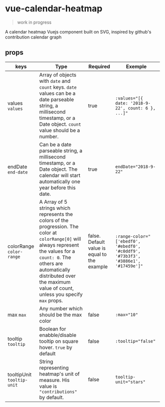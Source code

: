 # vue-calendar-heatmap

> work in progress

A calendar heatmap Vuejs component built on SVG, inspired by github's contribution calendar graph

## props

| keys  | Type  | Required | Exemple |
|---|---|---|---|
| values `values` | Array of objects with `date` and `count` keys. `date` values can be a date parseable string, a millisecond timestamp, or a Date object. `count` value should be a number. | true | `:values="[{ date: '2018-9-22', count: 6 }, ...]"` |
| endDate `end-date`  | Can be a date parseable string, a millisecond timestamp, or a Date object. The calendar will start automatically one year before this date. | true  | `endDate="2018-9-22"`  | 
| colorRange `color-range` | A Array of 5 strings which represents the colors of the progression. The color at `colorRange[0]` will always represent the values for a `count: 0`. The others are automatically distributed over the maximum value of count, unless you specify `max` props. | false. Default value is equal to the example | `:range-color="['ebedf0', '#ebedf0', '#c0ddf9', '#73b3f3', '#3886e1', '#17459e']"` 
| max `max` | Any number which should be the max color | false | `:max="10"`
| tooltip `tooltip` | Boolean for enabble/disable tooltip on square hover. `true` by default | false | `:tooltip="false"`
| tooltipUnit `tooltip-unit` | String representing heatmap's unit of measure. His value is `"contributions"` by default. | false | `tooltip-unit="stars"` 